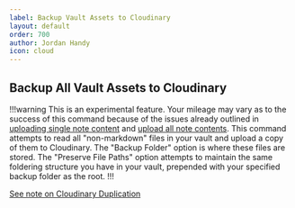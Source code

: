 ```yaml
---
label: Backup Vault Assets to Cloudinary
layout: default
order: 700
author: Jordan Handy
icon: cloud
---
```

## Backup All Vault Assets to Cloudinary

!!!warning
This is an experimental feature.  Your mileage may vary as to the success of this command because of the issues already outlined in [uploading single note content](upload-single-note-cloudinary.md) and [upload all note contents](upload-all-notes-cloudinary.md).  This command attempts to read all "non-markdown" files in your vault and upload a copy of them to Cloudinary.  The "Backup Folder" option is where these files are stored.  The "Preserve File Paths" option attempts to maintain the same foldering structure you have in your vault, prepended with your specified backup folder as the root.
!!!

[See note on Cloudinary Duplication](../cloudinary-duplication.md)